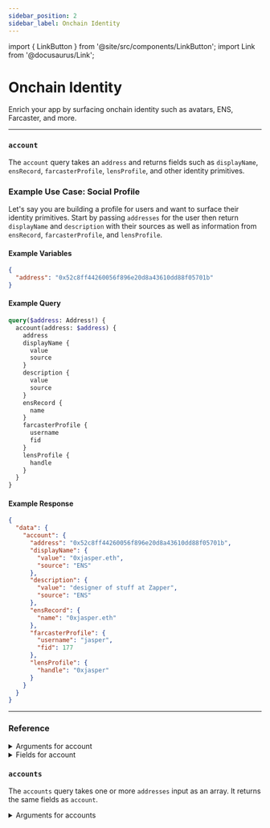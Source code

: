 ```yaml
---
sidebar_position: 2
sidebar_label: Onchain Identity
---
```


import { LinkButton } from '@site/src/components/LinkButton';
import Link from '@docusaurus/Link';

# Onchain Identity

Enrich your app by surfacing onchain identity such as avatars, ENS, Farcaster, and more.

---

### `account`

The `account` query takes an `address` and returns fields such as `displayName`, `ensRecord`, `farcasterProfile`, `lensProfile`, and other identity primitives.

### Example Use Case: Social Profile

Let's say you are building a profile for users and want to surface their identity primitives. Start by passing `addresses` for the user then return `displayName` and `description` with their sources as well as information from `ensRecord`, `farcasterProfile`, and `lensProfile`.

#### Example Variables

```json
{
  "address": "0x52c8ff44260056f896e20d8a43610dd88f05701b"
}
```

#### Example Query

```graphql
query($address: Address!) {
  account(address: $address) {
    address
    displayName {
      value
      source
    }
    description {
      value
      source
    }
    ensRecord {
      name
    }
    farcasterProfile {
      username
      fid
    }
    lensProfile {
      handle
    }
  }
}
```

#### Example Response

```json
{
  "data": {
    "account": {
      "address": "0x52c8ff44260056f896e20d8a43610dd88f05701b",
      "displayName": {
        "value": "0xjasper.eth",
        "source": "ENS"
      },
      "description": {
        "value": "designer of stuff at Zapper",
        "source": "ENS"
      },
      "ensRecord": {
        "name": "0xjasper.eth"
      },
      "farcasterProfile": {
        "username": "jasper",
        "fid": 177
      },
      "lensProfile": {
        "handle": "0xjasper"
      }
    }
  }
}

```

<LinkButton href="./sandbox" type="primary" buttonCopy="Try in sandbox" />

---

### Reference

<details>
<summary>Arguments for account</summary>

| Arguement      | Description | Type |
| ----------- | ----------- | ----------- |
| `address`      | Address to retrive.       | `String!` | 

</details>

<details>
<summary>Fields for account</summary>

| Field      | Description | Type |
| ----------- | ----------- | ----------- |
| `address`      | Returns the address that was queried for.   | `Address!` | 
| `avatar`      | Returns the avatar object, which contains avatar informatiom from multiple sources such as ENS, Farcaster, Lens, or Zapper.      | `AccountAvatar!` | 
| `description`      | Returns a description along with the source from either ENS, Farcaster, or Lens.       | `Description!` | 
| `displayName`      | Returns a display name along with the source from either Zapper's indexed labels, ENS, Farcaster, or Lens.    | `DisplayName!` | 
| `ensRecord`      | Returns the ENS record associated with the address as well as its metadata.     | `EnsRecord!` | 
| `lensProfile`      | Returns the Lens profile associated with the address as well as its metadata.     | `LensProfile!` | 
| `farcasterProfile`      | Returns the Farcaster profile associated with the address as well as its metadata.     | `FarcasterProfile!` | 
| `label`      | Returns the label that has been indexed by Zapper, if any.     | `String!` | 
| `socialLinks`      | Returns links such as Website, Twitter, Github, Email, Warpcast, or Hey.      | `AccountSocialLink!` | 
| `openenURI`      | Returns a Opepen URI.      | `String!` | 
| `blockiesURI`      | Returns a Blockie URI.        | `String!` | 
| `isFollowedBy`      | Takes an argument `address` and returns true/false.       | `Boolean!` | 
| `followStats`      | Data on Zapper followers and following.     | `FollowerStats!` | 
| `followers`      | Returns Zapper followers.     | `FollowerConnection!` | 
| `following`      | Returns Zapper following.     | `FollowingConnection!` | 
| `isContract`      | Returns a true/false for whether this address is a contract.       | `Boolean!` | 
| `contract`      | -       | `String!` | 
| `id`      | -       | `ID!`       |


</details>


### `accounts`

The `accounts` query takes one or more `addresses` input as an array. It returns the same fields as `account`.

<details>
<summary>Arguments for accounts</summary>

| Arguement      | Description | Type |
| ----------- | ----------- | ----------- |
| `addresses`      | Addresses to retrive, inputted as an array.      | `String!` | 

</details>
